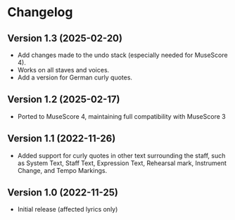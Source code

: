 # Changelog
## Version 1.3 (2025-02-20)
* Add changes made to the undo stack (especially needed for MuseScore 4).
* Works on all staves and voices.
* Add a version for German curly quotes.
## Version 1.2 (2025-02-17)
* Ported to MuseScore 4, maintaining full compatibility with MuseScore 3
## Version 1.1 (2022-11-26)
* Added support for curly quotes in other text surrounding the staff, such as System Text, Staff Text, Expression Text, Rehearsal mark, Instrument Change, and Tempo Markings. 
## Version 1.0 (2022-11-25)
* Initial release (affected lyrics only)
